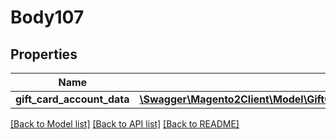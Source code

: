 # Body107

## Properties
Name | Type | Description | Notes
------------ | ------------- | ------------- | -------------
**gift_card_account_data** | [**\Swagger\Magento2Client\Model\GiftCardAccountDataGiftCardAccountInterface**](GiftCardAccountDataGiftCardAccountInterface.md) |  | 

[[Back to Model list]](../README.md#documentation-for-models) [[Back to API list]](../README.md#documentation-for-api-endpoints) [[Back to README]](../README.md)


